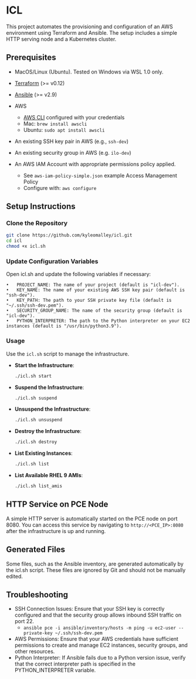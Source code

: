 # ICL

This project automates the provisioning and configuration of an AWS environment using Terraform and Ansible. The setup includes a simple HTTP serving node and a Kubernetes cluster.

## Prerequisites

- MacOS/Linux (Ubuntu). Tested on Windows via WSL 1.0 only.
- [Terraform](https://www.terraform.io/downloads) (>= v0.12)
- [Ansible](https://docs.ansible.com/ansible/latest/installation_guide/intro_installation.html) (>= v2.9)

- AWS
    - [AWS CLI](https://aws.amazon.com/cli/) configured with your credentials
    - Mac: `brew install awscli`
    - Ubuntu: `sudo apt install awscli`

- An existing SSH key pair in AWS (e.g., `ssh-dev`)
- An existing security group in AWS (e.g. `ilo-dev`)
- An AWS IAM Account with appropriate permissions policy applied.
    - See `aws-iam-policy-simple.json` example Access Management Policy
    - Configure with: `aws configure`
## Setup Instructions

### Clone the Repository

```bash
git clone https://github.com/kyleomalley/icl.git
cd icl
chmod +x icl.sh
```

### Update Configuration Variables
Open icl.sh and update the following variables if necessary:

	•	PROJECT_NAME: The name of your project (default is "icl-dev").
	•	KEY_NAME: The name of your existing AWS SSH key pair (default is "ssh-dev").
	•	KEY_PATH: The path to your SSH private key file (default is "~/.ssh/ssh-dev.pem").
	•	SECURITY_GROUP_NAME: The name of the security group (default is "icl-dev").
	•	PYTHON_INTERPRETER: The path to the Python interpreter on your EC2 instances (default is "/usr/bin/python3.9").


### Usage

Use the `icl.sh` script to manage the infrastructure.

- **Start the Infrastructure**:

    ```bash
    ./icl.sh start
    ```

- **Suspend the Infrastructure**:

    ```bash
    ./icl.sh suspend
    ```

- **Unsuspend the Infrastructure**:

    ```bash
    ./icl.sh unsuspend
    ```

- **Destroy the Infrastructure**:

    ```bash
    ./icl.sh destroy
    ```

- **List Existing Instances**:

    ```bash
    ./icl.sh list
    ```

- **List Available RHEL 9 AMIs**:

    ```bash
    ./icl.sh list_amis
    ```

## HTTP Service on PCE Node

A simple HTTP server is automatically started on the PCE node on port 8080. You can access this service by navigating to `http://<PCE_IP>:8080` after the infrastructure is up and running.


## Generated Files

Some files, such as the Ansible inventory, are generated automatically by the icl.sh script. These files are ignored by Git and should not be manually edited.

## Troubleshooting

- SSH Connection Issues: Ensure that your SSH key is correctly configured and that the security group allows inbound SSH traffic on port 22.
    - `ansible pce -i ansible/inventory/hosts -m ping -u ec2-user --private-key ~/.ssh/ssh-dev.pem`
- AWS Permissions: Ensure that your AWS credentials have sufficient permissions to create and manage EC2 instances, security groups, and other resources.
- Python Interpreter: If Ansible fails due to a Python version issue, verify that the correct interpreter path is specified in the PYTHON_INTERPRETER variable.
